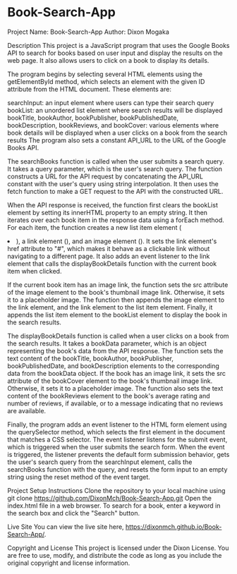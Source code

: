 # Book-Search-App
Project Name: Book-Search-App
Author: Dixon Mogaka

Description
This project is a JavaScript program that uses the Google Books API to search for books based on user input and display the results on the web page. It also allows users to click on a book to display its details.

The program begins by selecting several HTML elements using the getElementById method, which selects an element with the given ID attribute from the HTML document. These elements are:

searchInput: an input element where users can type their search query
bookList: an unordered list element where search results will be displayed
bookTitle, bookAuthor, bookPublisher, bookPublishedDate, bookDescription, bookReviews, and bookCover: various elements where book details will be displayed when a user clicks on a book from the search results
The program also sets a constant API_URL to the URL of the Google Books API.

The searchBooks function is called when the user submits a search query. It takes a query parameter, which is the user's search query. The function constructs a URL for the API request by concatenating the API_URL constant with the user's query using string interpolation. It then uses the fetch function to make a GET request to the API with the constructed URL.

When the API response is received, the function first clears the bookList element by setting its innerHTML property to an empty string. It then iterates over each book item in the response data using a forEach method. For each item, the function creates a new list item element (<li>), a link element (<a>), and an image element (<img>). It sets the link element's href attribute to "#", which makes it behave as a clickable link without navigating to a different page. It also adds an event listener to the link element that calls the displayBookDetails function with the current book item when clicked.

If the current book item has an image link, the function sets the src attribute of the image element to the book's thumbnail image link. Otherwise, it sets it to a placeholder image. The function then appends the image element to the link element, and the link element to the list item element. Finally, it appends the list item element to the bookList element to display the book in the search results.

The displayBookDetails function is called when a user clicks on a book from the search results. It takes a bookData parameter, which is an object representing the book's data from the API response. The function sets the text content of the bookTitle, bookAuthor, bookPublisher, bookPublishedDate, and bookDescription elements to the corresponding data from the bookData object. If the book has an image link, it sets the src attribute of the bookCover element to the book's thumbnail image link. Otherwise, it sets it to a placeholder image. The function also sets the text content of the bookReviews element to the book's average rating and number of reviews, if available, or to a message indicating that no reviews are available.

Finally, the program adds an event listener to the HTML form element using the querySelector method, which selects the first element in the document that matches a CSS selector. The event listener listens for the submit event, which is triggered when the user submits the search form. When the event is triggered, the listener prevents the default form submission behavior, gets the user's search query from the searchInput element, calls the searchBooks function with the query, and resets the form input to an empty string using the reset method of the event target.

Project Setup Instructions
Clone the repository to your local machine using git clone https://github.com/DixonMch/Book-Search-App.git
Open the index.html file in a web browser.
To search for a book, enter a keyword in the search box and click the "Search" button.

Live Site
You can view the live site here, https://dixonmch.github.io/Book-Search-App/.

Copyright and License
This project is licensed under the Dixon License. You are free to use, modify, and distribute the code as long as you include the original copyright and license information.
